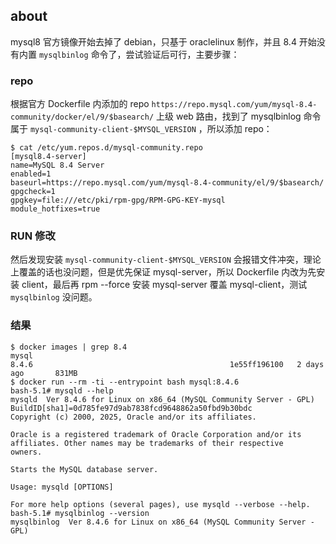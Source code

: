 ## about

mysql8 官方镜像开始去掉了 debian，只基于 oraclelinux 制作，并且 8.4 开始没有内置 `mysqlbinlog` 命令了，尝试验证后可行，主要步骤：

### repo

根据官方 Dockerfile 内添加的 repo `https://repo.mysql.com/yum/mysql-8.4-community/docker/el/9/$basearch/` 上级 web 路由，找到了 mysqlbinlog 命令属于 `mysql-community-client-$MYSQL_VERSION` ，所以添加 repo：

```shell
$ cat /etc/yum.repos.d/mysql-community.repo 
[mysql8.4-server]
name=MySQL 8.4 Server
enabled=1
baseurl=https://repo.mysql.com/yum/mysql-8.4-community/el/9/$basearch/
gpgcheck=1
gpgkey=file:///etc/pki/rpm-gpg/RPM-GPG-KEY-mysql
module_hotfixes=true
```

### RUN 修改

然后发现安装 `mysql-community-client-$MYSQL_VERSION` 会报错文件冲突，理论上覆盖的话也没问题，但是优先保证 mysql-server，所以 Dockerfile 内改为先安装 client，最后再 rpm --force 安装 mysql-server 覆盖 mysql-client，测试 `mysqlbinlog` 没问题。

### 结果

```
$ docker images | grep 8.4
mysql                                                              8.4.6                                            1e55ff196100   2 days ago       831MB
$ docker run --rm -ti --entrypoint bash mysql:8.4.6
bash-5.1# mysqld --help
mysqld  Ver 8.4.6 for Linux on x86_64 (MySQL Community Server - GPL)
BuildID[sha1]=0d785fe97d9ab7838fcd9648862a50fbd9b30bdc
Copyright (c) 2000, 2025, Oracle and/or its affiliates.

Oracle is a registered trademark of Oracle Corporation and/or its
affiliates. Other names may be trademarks of their respective
owners.

Starts the MySQL database server.

Usage: mysqld [OPTIONS]

For more help options (several pages), use mysqld --verbose --help.
bash-5.1# mysqlbinlog --version
mysqlbinlog  Ver 8.4.6 for Linux on x86_64 (MySQL Community Server - GPL)
```

